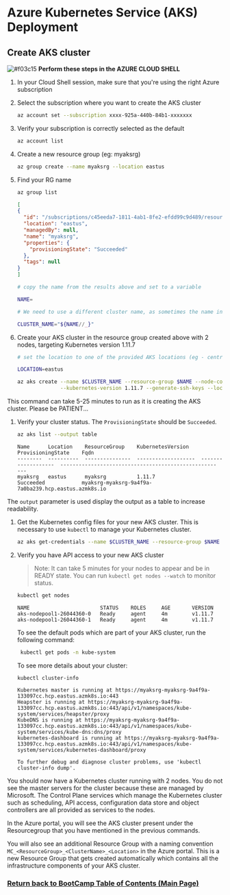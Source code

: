 # Azure Kubernetes Service (AKS) Deployment

## Create AKS cluster

![#f03c15](https://placehold.it/15/f03c15/000000?text=+) **Perform these steps in the AZURE CLOUD SHELL**

1. In your Cloud Shell session, make sure that you're using the right Azure subscription

1. Select the subscription where you want to create the AKS cluster

   ```bash
   az account set --subscription xxxx-925a-440b-84b1-xxxxxxx
   ```

1. Verify your subscription is correctly selected as the default

    ```bash
    az account list
    ```

1. Create a new resource group (eg: myaksrg)

    ```bash
    az group create --name myaksrg --location eastus
    ```

1. Find your RG name

    ```bash
    az group list
    ```

    ```json
    [
    {
      "id": "/subscriptions/c45eeda7-1811-4ab1-8fe2-efdd99c9d489/resourceGroups/myaksrg",
      "location": "eastus",
      "managedBy": null,
      "name": "myaksrg",
      "properties": {
        "provisioningState": "Succeeded"
      },
      "tags": null
    }
    ]
    ```

    ```bash
    # copy the name from the results above and set to a variable

    NAME=

    # We need to use a different cluster name, as sometimes the name in the group list has an underscore, and only dashes are permitted

    CLUSTER_NAME="${NAME//_}"
    ```

1. Create your AKS cluster in the resource group created above with 2 nodes, targeting Kubernetes version 1.11.7

    ```bash
    # set the location to one of the provided AKS locations (eg - centralus, eastus)

    LOCATION=eastus

    az aks create --name $CLUSTER_NAME --resource-group $NAME --node-count 2 \
                  --kubernetes-version 1.11.7 --generate-ssh-keys --location $LOCATION
    ```

 This command can take 5-25 minutes to run as it is creating the AKS cluster. Please be PATIENT...

1. Verify your cluster status. The `ProvisioningState` should be `Succeeded`.

    ```bash
    az aks list --output table
    ```

    ```console
    Name      Location    ResourceGroup    KubernetesVersion    ProvisioningState    Fqdn
    --------  ----------  ---------------  -------------------  -------------------  ---------------------------------------------------    ---
    myaksrg   eastus      myaksrg          1.11.7                Succeeded            myaksrg-myaksrg-9a4f9a-7a0ba239.hcp.eastus.azmk8s.io

    ```

The `output` parameter is used display the output as a table to increase readability.

1. Get the Kubernetes config files for your new AKS cluster. This is necessary to use `kubectl` to manage your Kubernetes cluster.

    ```bash
    az aks get-credentials --name $CLUSTER_NAME --resource-group $NAME
    ```

1. Verify you have API access to your new AKS cluster

    > Note: It can take 5 minutes for your nodes to appear and be in READY state. You can run `kubectl get nodes --watch` to monitor status.

    ```bash
    kubectl get nodes
    ```

    ```console
    NAME                       STATUS    ROLES     AGE       VERSION
    aks-nodepool1-26044360-0   Ready     agent     4m        v1.11.7
    aks-nodepool1-26044360-1   Ready     agent     4m        v1.11.7

    ```

    To see the default pods which are part of your AKS cluster, run the following command:

    ```bash
     kubectl get pods -n kube-system
    ```

    To see more details about your cluster:

    ```bash
    kubectl cluster-info
    ```

    ```console
    Kubernetes master is running at https://myaksrg-myaksrg-9a4f9a-133097cc.hcp.eastus.azmk8s.io:443
    Heapster is running at https://myaksrg-myaksrg-9a4f9a-133097cc.hcp.eastus.azmk8s.io:443/api/v1/namespaces/kube-system/services/heapster/proxy
    KubeDNS is running at https://myaksrg-myaksrg-9a4f9a-133097cc.hcp.eastus.azmk8s.io:443/api/v1/namespaces/kube-system/services/kube-dns:dns/proxy
    kubernetes-dashboard is running at https://myaksrg-myaksrg-9a4f9a-133097cc.hcp.eastus.azmk8s.io:443/api/v1/namespaces/kube-system/services/kubernetes-dashboard/proxy

    To further debug and diagnose cluster problems, use 'kubectl cluster-info dump'.
    ```

You should now have a Kubernetes cluster running with 2 nodes. You do not see the master servers for the cluster because these are managed by Microsoft. The Control Plane services which manage the Kubernetes cluster such as scheduling, API access, configuration data store and object controllers are all provided as services to the nodes.

In the Azure portal, you will see the AKS cluster present under the Resourcegroup that you have mentioned in the previous commands.

You will also see an additional Resource Group with a naming convention `MC_<ResourceGroup>_<ClusterName>_<Location>` in the Azure portal. This is a new Resource Group that gets created automatically which contains all the infrastructure components of your AKS cluster.

### [Return back to BootCamp Table of Contents (Main Page)](/README.md)
